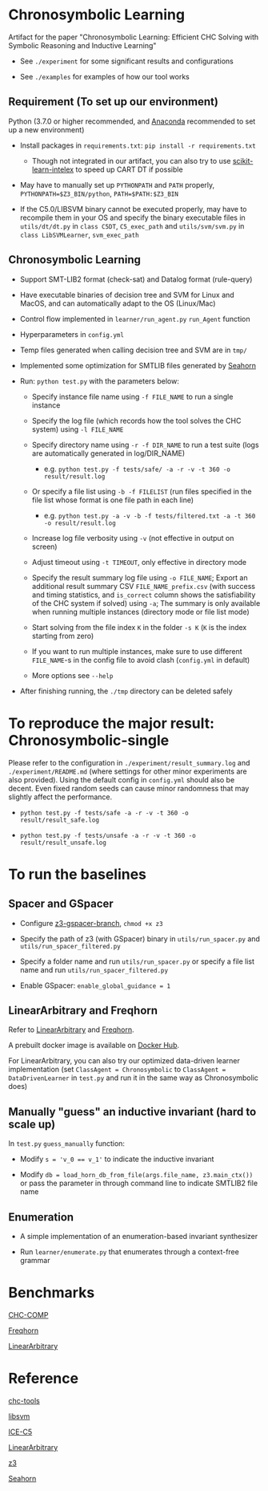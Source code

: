 # Chronosymbolic Learning
Artifact for the paper "Chronosymbolic Learning: Efficient CHC Solving with Symbolic Reasoning and Inductive Learning"

- See `./experiment` for some significant results and configurations

- See `./examples` for examples of how our tool works

## Requirement (To set up our environment)
Python (3.7.0 or higher recommended, and [Anaconda](https://www.anaconda.com/) recommended to set up a new environment)

- Install packages in `requirements.txt`: `pip install -r requirements.txt`
    - Though not integrated in our artifact, you can also try to use [scikit-learn-intelex](https://intel.github.io/scikit-learn-intelex/latest/) to speed up CART DT if possible

- May have to manually set up `PYTHONPATH` and `PATH` properly,  `PYTHONPATH=$Z3_BIN/python`, `PATH=$PATH:$Z3_BIN`

- If the C5.0/LIBSVM binary cannot be executed properly, may have to recompile them in your OS and specify the binary executable files in `utils/dt/dt.py` in `class C5DT`, `C5_exec_path` and `utils/svm/svm.py` in `class LibSVMLearner`, `svm_exec_path`

## Chronosymbolic Learning
- Support SMT-LIB2 format (check-sat) and Datalog format (rule-query) 

- Have executable binaries of decision tree and SVM for Linux and MacOS, and can automatically adapt to the OS (Linux/Mac)

- Control flow implemented in `learner/run_agent.py` `run_Agent` function

- Hyperparameters in `config.yml`

- Temp files generated when calling decision tree and SVM are in `tmp/`

- Implemented some optimization for SMTLIB files generated by [Seahorn](https://seahorn.github.io/)

- Run: `python test.py` with the parameters below:

    - Specify instance file name using `-f FILE_NAME` to run a single instance

    - Specify the log file (which records how the tool solves the CHC system) using `-l FILE_NAME`

    - Specify directory name using `-r -f DIR_NAME` to run a test suite (logs are automatically generated in log/DIR_NAME)
        - e.g. `python test.py -f tests/safe/ -a -r -v -t 360 -o result/result.log`
    
    - Or specify a file list using `-b -f FILELIST` (run files specified in the file list whose format is one file path in each line)
        - e.g. `python test.py -a -v -b -f tests/filtered.txt -a -t 360 -o result/result.log`

    - Increase log file verbosity using `-v` (not effective in output on screen)

    - Adjust timeout using `-t TIMEOUT`, only effective in directory mode

    - Specify the result summary log file using `-o FILE_NAME`; Export an additional result summary CSV `FILE_NAME_prefix.csv` (with success and timing statistics, and `is_correct` column shows the satisfiability of the CHC system if solved) using `-a`; The summary is only available when running multiple instances (directory mode or file list mode)

    - Start solving from the file index `K` in the folder `-s K` (`K` is the index starting from zero)

    - If you want to run multiple instances, make sure to use different `FILE_NAME`-s in the config file to avoid clash (`config.yml` in default)

    - More options see `--help`

- After finishing running, the `./tmp` directory can be deleted safely

# To reproduce the major result: Chronosymbolic-single

Please refer to the configuration in `./experiment/result_summary.log` and `./experiment/README.md` (where settings for other minor experiments are also provided). Using the default config in `config.yml` should also be decent. Even fixed random seeds can cause minor randomness that may slightly affect the performance.

- `python test.py -f tests/safe -a -r -v -t 360 -o result/result_safe.log`

- `python test.py -f tests/unsafe -a -r -v -t 360 -o result/result_unsafe.log`


# To run the baselines
## Spacer and GSpacer
- Configure [z3-gspacer-branch](https://github.com/hgvk94/z3/tree/ggbranch), `chmod +x z3`

- Specify the path of z3 (with GSpacer) binary in `utils/run_spacer.py` and `utils/run_spacer_filtered.py`

- Specify a folder name and run `utils/run_spacer.py` or specify a file list name and run `utils/run_spacer_filtered.py`

- Enable GSpacer: `enable_global_guidance = 1`

## LinearArbitrary and Freqhorn
Refer to [LinearArbitrary](https://github.com/GaloisInc/LinearArbitrary-SeaHorn/tree/master/test) and [Freqhorn](https://github.com/freqhorn/freqhorn).

A prebuilt docker image is available on [Docker Hub](https://hub.docker.com/r/sunsetray/lineararbitrary_seahorn).

For LinearArbitrary, you can also try our optimized data-driven learner implementation (set `ClassAgent = Chronosymbolic` to `ClassAgent = DataDrivenLearner` in `test.py` and run it in the same way as Chronosymbolic does)

## Manually "guess" an inductive invariant (hard to scale up)
In `test.py` `guess_manually` function:
- Modify `s = 'v_0 == v_1'` to indicate the inductive invariant

- Modify `db = load_horn_db_from_file(args.file_name, z3.main_ctx())` or pass the parameter in through command line to indicate SMTLIB2 file name

## Enumeration
- A simple implementation of an enumeration-based invariant synthesizer

- Run `learner/enumerate.py` that enumerates through a context-free grammar

# Benchmarks
[CHC-COMP](https://github.com/chc-comp)

[Freqhorn](https://github.com/freqhorn/freqhorn)

[LinearArbitrary](https://github.com/GaloisInc/LinearArbitrary-SeaHorn/tree/master/test)


# Reference
[chc-tools](https://github.com/chc-comp/chc-tools/tree/master/chctools)

[libsvm](http://www.csie.ntu.edu.tw/~cjlin/libsvm)

[ICE-C5](https://github.com/Chenguang-Zhu/ICE-C5)

[LinearArbitrary](https://github.com/GaloisInc/LinearArbitrary-SeaHorn)

[z3](https://github.com/Z3Prover/z3)

[Seahorn](https://seahorn.github.io/)
